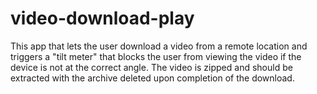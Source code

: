 # video-download-play
This app that lets the user download a video from a remote location and triggers a "tilt meter" that blocks the user from viewing the video if the device is not at the correct angle. The video is zipped and should be extracted with the archive deleted upon completion of the download. 

